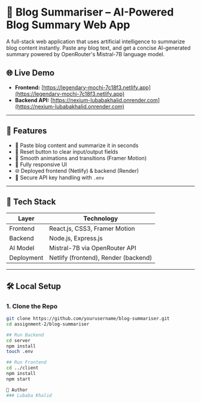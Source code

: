 # 🧠 Blog Summariser – AI-Powered Blog Summary Web App

A full-stack web application that uses artificial intelligence to summarize blog content instantly. Paste any blog text, and get a concise AI-generated summary powered by OpenRouter's Mistral-7B language model.

## 🌐 Live Demo

- **Frontend:** [https://legendary-mochi-7c18f3.netlify.app](https://legendary-mochi-7c18f3.netlify.app)
- **Backend API:** [https://nexium-lubabakhalid.onrender.com](https://nexium-lubabakhalid.onrender.com)
---

## 🚀 Features

- 📝 Paste blog content and summarize it in seconds  
- 🔄 Reset button to clear input/output fields  
- 🎨 Smooth animations and transitions (Framer Motion)  
- 📱 Fully responsive UI  
- 🌐 Deployed frontend (Netlify) & backend (Render)  
- 🔐 Secure API key handling with `.env`

---

## 🔧 Tech Stack

| Layer      | Technology                        |
|------------|-----------------------------------|
| Frontend   | React.js, CSS3, Framer Motion     |
| Backend    | Node.js, Express.js               |
| AI Model   | Mistral-7B via OpenRouter API     |
| Deployment | Netlify (frontend), Render (backend) |

---

## 🛠️ Local Setup

### 1. Clone the Repo

```bash
git clone https://github.com/yourusername/blog-summariser.git
cd assignment-2/blog-summariser

## Run Backend
cd server
npm install
touch .env

## Run Frontend
cd ../client
npm install
npm start

👤 Author
### Lubaba Khalid
